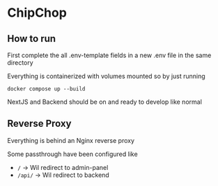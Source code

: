 # ChipChop

## How to run

First complete the all .env-template fields in a new .env file in the same directory

Everything is containerized with volumes mounted so by just running

`docker compose up --build`

NextJS and Backend should be on and ready to develop like normal

## Reverse Proxy

Everything is behind an Nginx reverse proxy

Some passthrough have been configured like

- `/` -> Wil redirect to admin-panel
- `/api/` -> Wil redirect to backend
